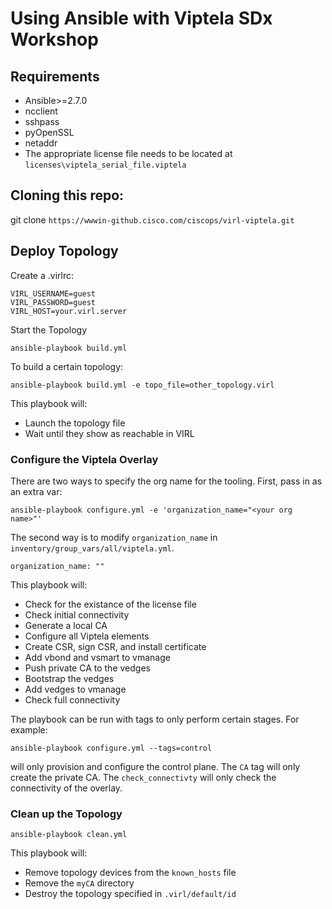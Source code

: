# Using Ansible with Viptela SDx Workshop

## Requirements

* Ansible>=2.7.0
* ncclient
* sshpass
* pyOpenSSL
* netaddr
* The appropriate license file needs to be located at `licenses\viptela_serial_file.viptela`


## Cloning this repo:

git clone `https://wwwin-github.cisco.com/ciscops/virl-viptela.git`

## Deploy Topology

Create a .virlrc:
```
VIRL_USERNAME=guest
VIRL_PASSWORD=guest
VIRL_HOST=your.virl.server
```

Start the Topology
```
ansible-playbook build.yml
```

To build a certain topology:
```
ansible-playbook build.yml -e topo_file=other_topology.virl
```

This playbook will:
* Launch the topology file
* Wait until they show as reachable in VIRL

### Configure the Viptela Overlay

There are two ways to specify the org name for the tooling.  First, pass in as an extra var: 

```
ansible-playbook configure.yml -e 'organization_name="<your org name>"'
```

The second way is to modify `organization_name` in `inventory/group_vars/all/viptela.yml`.

```
organization_name: ""
```

This playbook will:
* Check for the existance of the license file
* Check initial connectivity
* Generate a local CA
* Configure all Viptela elements
* Create CSR, sign CSR, and install certificate
* Add vbond and vsmart to vmanage
* Push private CA to the vedges
* Bootstrap the vedges
* Add vedges to vmanage
* Check full connectivity

The playbook can be run with tags to only perform certain stages.  For example:

```
ansible-playbook configure.yml --tags=control
```
will only provision and configure the control plane.  The `CA` tag will only create the private CA.  The `check_connectivty` will only check the connectivity of the overlay.
 

### Clean up the Topology
```
ansible-playbook clean.yml
```

This playbook will:
* Remove topology devices from the `known_hosts` file
* Remove the `myCA` directory
* Destroy the topology specified in `.virl/default/id`